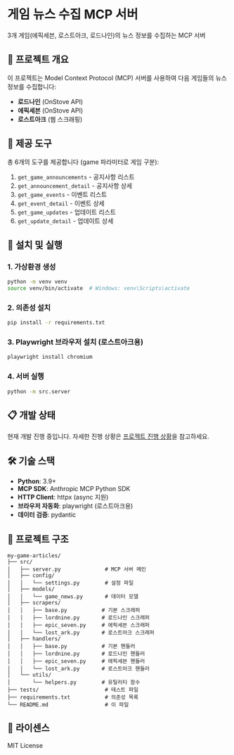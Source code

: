 # 게임 뉴스 수집 MCP 서버

3개 게임(에픽세븐, 로스트아크, 로드나인)의 뉴스 정보를 수집하는 MCP 서버

## 🎯 프로젝트 개요

이 프로젝트는 Model Context Protocol (MCP) 서버를 사용하여 다음 게임들의 뉴스 정보를 수집합니다:

- **로드나인** (OnStove API)
- **에픽세븐** (OnStove API)
- **로스트아크** (웹 스크래핑)

## 🔧 제공 도구

총 6개의 도구를 제공합니다 (game 파라미터로 게임 구분):

1. `get_game_announcements` - 공지사항 리스트
2. `get_announcement_detail` - 공지사항 상세
3. `get_game_events` - 이벤트 리스트
4. `get_event_detail` - 이벤트 상세
5. `get_game_updates` - 업데이트 리스트
6. `get_update_detail` - 업데이트 상세

## 🚀 설치 및 실행

### 1. 가상환경 생성

```bash
python -m venv venv
source venv/bin/activate  # Windows: venv\Scripts\activate
```

### 2. 의존성 설치

```bash
pip install -r requirements.txt
```

### 3. Playwright 브라우저 설치 (로스트아크용)

```bash
playwright install chromium
```

### 4. 서버 실행

```bash
python -m src.server
```

## 📋 개발 상태

현재 개발 진행 중입니다. 자세한 진행 상황은 [프로젝트 진행 상황](../plan/game-news-mcp/project_progress.md)을 참고하세요.

## 🛠️ 기술 스택

- **Python**: 3.9+
- **MCP SDK**: Anthropic MCP Python SDK
- **HTTP Client**: httpx (async 지원)
- **브라우저 자동화**: playwright (로스트아크용)
- **데이터 검증**: pydantic

## 📁 프로젝트 구조

```
my-game-articles/
├── src/
│   ├── server.py              # MCP 서버 메인
│   ├── config/
│   │   └── settings.py        # 설정 파일
│   ├── models/
│   │   └── game_news.py       # 데이터 모델
│   ├── scrapers/
│   │   ├── base.py           # 기본 스크래퍼
│   │   ├── lordnine.py       # 로드나인 스크래퍼
│   │   ├── epic_seven.py     # 에픽세븐 스크래퍼
│   │   └── lost_ark.py       # 로스트아크 스크래퍼
│   ├── handlers/
│   │   ├── base.py           # 기본 핸들러
│   │   ├── lordnine.py       # 로드나인 핸들러
│   │   ├── epic_seven.py     # 에픽세븐 핸들러
│   │   └── lost_ark.py       # 로스트아크 핸들러
│   └── utils/
│       └── helpers.py        # 유틸리티 함수
├── tests/                     # 테스트 파일
├── requirements.txt           # 의존성 목록
└── README.md                  # 이 파일
```

## 📄 라이센스

MIT License
